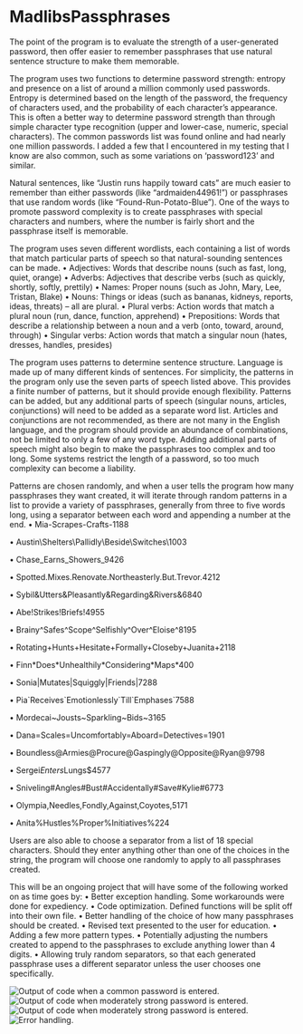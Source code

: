 # MadlibsPassphrases

The point of the program is to evaluate the strength of a user-generated password, then offer easier to remember passphrases that use natural sentence structure to make them memorable.

The program uses two functions to determine password strength: entropy and presence on a list of around a million commonly used passwords. Entropy is determined based on the length of the password, the frequency of characters used, and the probability of each character’s appearance. This is often a better way to determine password strength than through simple character type recognition (upper and lower-case, numeric, special characters). The common passwords list was found online and had nearly one million passwords. I added a few that I encountered in my testing that I know are also common, such as some variations on ‘password123’ and similar.

Natural sentences, like “Justin runs happily toward cats” are much easier to remember than either passwords (like “ardmaiden44961!”) or passphrases that use random words (like “Found-Run-Potato-Blue”). One of the ways to promote password complexity is to create passphrases with special characters and numbers, where the number is fairly short and the passphrase itself is memorable.

The program uses seven different wordlists, each containing a list of words that match particular parts of speech so that natural-sounding sentences can be made.
•	Adjectives: Words that describe nouns (such as fast, long, quiet, orange)
•	Adverbs: Adjectives that describe verbs (such as quickly, shortly, softly, prettily)
•	Names: Proper nouns (such as John, Mary, Lee, Tristan, Blake)
•	Nouns: Things or ideas (such as bananas, kidneys, reports, ideas, threats) – all are plural.
•	Plural verbs: Action words that match a plural noun (run, dance, function, apprehend)
•	Prepositions: Words that describe a relationship between a noun and a verb (onto, toward, around, through)
•	Singular verbs: Action words that match a singular noun (hates, dresses, handles, presides)

The program uses patterns to determine sentence structure. Language is made up of many different kinds of sentences. For simplicity, the patterns in the program only use the seven parts of speech listed above. This provides a finite number of patterns, but it should provide enough flexibility. Patterns can be added, but any additional parts of speech (singular nouns, articles, conjunctions) will need to be added as a separate word list. Articles and conjunctions are not recommended, as there are not many in the English language, and the program should provide an abundance of combinations, not be limited to only a few of any word type. Adding additional parts of speech might also begin to make the passphrases too complex and too long. Some systems restrict the length of a password, so too much complexity can become a liability.

Patterns are chosen randomly, and when a user tells the program how many passphrases they want created, it will iterate through random patterns in a list to provide a variety of passphrases, generally from three to five words long, using a separator between each word and appending a number at the end.
•	Mia-Scrapes-Crafts-1188

•	Austin\Shelters\Pallidly\Beside\Switches\1003

•	Chase_Earns_Showers_9426

•	Spotted.Mixes.Renovate.Northeasterly.But.Trevor.4212

•	Sybil&Utters&Pleasantly&Regarding&Rivers&6840

•	Abe!Strikes!Briefs!4955

•	Brainy^Safes^Scope^Selfishly^Over^Eloise^8195

•	Rotating+Hunts+Hesitate+Formally+Closeby+Juanita+2118

•	Finn\*Does\*Unhealthily\*Considering\*Maps\*400

•	Sonia|Mutates|Squiggly|Friends|7288

•	Pia\`Receives\`Emotionlessly\`Till\`Emphases\`7588

•	Mordecai\~Jousts\~Sparkling\~Bids\~3165

•	Dana=Scales=Uncomfortably=Aboard=Detectives=1901

•	Boundless@Armies@Procure@Gaspingly@Opposite@Ryan@9798

•	Sergei$Enters$Lungs$4577

•	Sniveling#Angles#Bust#Accidentally#Save#Kylie#6773

•	Olympia,Needles,Fondly,Against,Coyotes,5171

•	Anita%Hustles%Proper%Initiatives%224


Users are also able to choose a separator from a list of 18 special characters. Should they enter anything other than one of the choices in the string, the program will choose one randomly to apply to all passphrases created.

This will be an ongoing project that will have some of the following worked on as time goes by:
•	Better exception handling. Some workarounds were done for expediency.
•	Code optimization. Defined functions will be split off into their own file.
•	Better handling of the choice of how many passphrases should be created.
•	Revised text presented to the user for education.
•	Adding a few more pattern types.
•	Potentially adjusting the numbers created to append to the passphrases to exclude anything lower than 4 digits.
•	Allowing truly random separators, so that each generated passphrase uses a different separator unless the user chooses one specifically.


 <img src="https://i.imgur.com/2lKlK5Y.png" alt="Output of code when a common password is entered.">
 
 <img src="https://i.imgur.com/hsHnols.png" alt="Output of code when moderately strong password is entered.">

 <img src="https://i.imgur.com/w0aGyIM.png" alt="Output of code when moderately strong password is entered.">

 <img src="https://i.imgur.com/Jwo0Fhw.png" alt="Error handling.">
